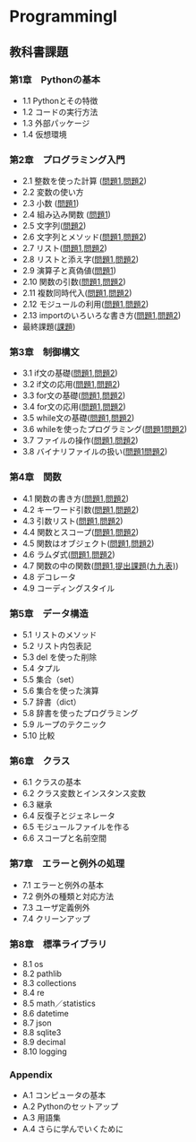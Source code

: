 # ProgrammingI
## 教科書課題
### 第1章　Pythonの基本
- 1.1 Pythonとその特徴
- 1.2 コードの実行方法
- 1.3 外部パッケージ
- 1.4 仮想環境
### 第2章　プログラミング入門
- 2.1 整数を使った計算  ([問題1](./chapter02/Q2_1_1.py),[問題2](./chapter02/Q2_1_2.py))
- 2.2 変数の使い方
- 2.3 小数 ([問題1](./chapter02/Q2_3_1.py))
- 2.4 組み込み関数 ([問題1](./chapter02/Q2_4_1.py))
- 2.5 文字列([問題2](./chapter02/Q2_5_2.py))
- 2.6 文字列とメソッド([問題1](./chapter02/Q2_6_1.py),[問題2](./chapter02/Q2_6_2.py))
- 2.7 リスト([問題1](./chapter02/Q2_7_1.py),[問題2](./chapter02/Q2_7_2.py))
- 2.8 リストと添え字([問題1](./chapter02/Q2_8_1.py),[問題2](./chapter02/Q2_8_2.py))
- 2.9 演算子と真偽値([問題1](./chapter02/Q2_9_1.py))
- 2.10 関数の引数([問題1](./chapter02/Q2_10_1.py),[問題2](./chapter02/Q2_10_2.py))
- 2.11 複数同時代入([問題1](./chapter02/Q2_11_1.py),[問題2](./chapter02/Q2_11_2.py))
- 2.12 モジュールの利用([問題1](./chapter02/Q2_12_1.py),[問題2](./chapter02/Q2_12_2.py))
- 2.13 importのいろいろな書き方([問題1](./chapter02/Q2_13_1.py),[問題2](./chapter02/Q2_13_2.py))
- 最終課題([課題](./chapter02/chaleng.py))
### 第3章　制御構文
- 3.1 if文の基礎([問題1](./chapter03/Q3_1_1.py),[問題2](./chapter03/Q3_1_2.py))
- 3.2 if文の応用([問題1](./chapter03/Q3_2_1.py),[問題2](./chapter03/Q3_2_2.py))
- 3.3 for文の基礎([問題1](./chapter03/Q3_3_1.py),[問題2](./chapter03/Q3_3_2.py))
- 3.4 for文の応用([問題1](./chapter03/Q3_4_1.py),[問題2](./chapter03/Q3_4_2.py))
- 3.5 while文の基礎([問題1](./chapter03/Q3_5_1.py),[問題2](./chapter03/Q3_5_2.py))
- 3.6 whileを使ったプログラミング([問題1](./chapter03/Q3_6_1.py)[問題2](./chapter03/Q3_6_2.py))
- 3.7 ファイルの操作([問題1](./chapter03/Q3_7_1.py),[問題2](./chapter03/Q3_7_2.py))
- 3.8 バイナリファイルの扱い([問題1](./chapter03/Q3_8_1.py)[問題2](./chapter03/Q3_8_2.py))
### 第4章　関数
- 4.1 関数の書き方([問題1](./chapter04/Q4_1_1.py),[問題2](./chapter04/Q4_1_2.py))
- 4.2 キーワード引数([問題1](./chapter04/Q4_2_1.py),[問題2](./chapter04/Q4_2_2.py))
- 4.3 引数リスト([問題1](./chapter04/Q4_3_1.py),[問題2](./chapter04/Q4_3_2.py))
- 4.4 関数とスコープ([問題1](./chapter04/Q4_4_1.py),[問題2](./chapter04/Q4_4_2.py))
- 4.5 関数はオブジェクト([問題1](./chapter04/Q4_5_1.py),[問題2](./chapter04/Q4_5_2.py))
- 4.6 ラムダ式([問題1](./chapter04/Q4_6_1.py),[問題2](./chapter04/Q4_6_2.py))
- 4.7 関数の中の関数([問題1](./chapter04/Q4_7_1.py),[提出課題(九九表)](./chapter04/Q4_7_3.py))
- 4.8 デコレータ
- 4.9 コーディングスタイル
### 第5章　データ構造
- 5.1 リストのメソッド
- 5.2 リスト内包表記
- 5.3 del を使った削除
- 5.4 タプル
- 5.5 集合（set）
- 5.6 集合を使った演算
- 5.7 辞書（dict）
- 5.8 辞書を使ったプログラミング
- 5.9 ループのテクニック
- 5.10 比較
### 第6章　クラス
- 6.1 クラスの基本
- 6.2 クラス変数とインスタンス変数
- 6.3 継承
- 6.4 反復子とジェネレータ
- 6.5 モジュールファイルを作る
- 6.6 スコープと名前空間
### 第7章　エラーと例外の処理
- 7.1 エラーと例外の基本
- 7.2 例外の種類と対応方法
- 7.3 ユーザ定義例外
- 7.4 クリーンアップ
### 第8章　標準ライブラリ
- 8.1 os
- 8.2 pathlib
- 8.3 collections
- 8.4 re
- 8.5 math／statistics
- 8.6 datetime
- 8.7 json
- 8.8 sqlite3
- 8.9 decimal
- 8.10 logging
### Appendix
- A.1 コンピュータの基本
- A.2 Pythonのセットアップ
- A.3 用語集
- A.4 さらに学んでいくために
